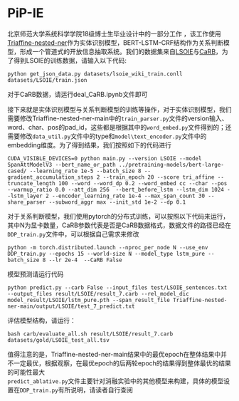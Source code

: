 # PiP-IE
北京师范大学系统科学学院18级博士生毕业设计中的一部分工作 ，该工作使用[Triaffine-nested-ner](https://github.com/GanjinZero/Triaffine-nested-ner)作为实体识别模型，BERT-LSTM-CRF结构作为关系判断模型，形成一个管道式的开放信息抽取系统。我们的数据集来自[LSOIE](https://github.com/Jacobsolawetz/large-scale-oie)与[CaRB](https://github.com/dair-iitd/CaRB)，为了得到LSOIE的训练数据，请输入以下代码:  
```shell
python get_json_data.py datasets/lsoie_wiki_train.conll datasets/LSOIE/train.json
```
对于CaRB数据，请运行deal_CaRB.ipynb文件即可  

接下来就是实体识别模型与关系判断模型的训练等操作，对于实体识别模型，我们需要修改Triaffine-nested-ner-main中的``train_parser.py``文件的version输入、word、char、pos的pad_id，这些都是根据其中的``word_embed.py``文件得到的；还需要修改``data_util.py``文件中的type和``model\text_encoder.py``文件中的embedding维度。为了得到结果，我们按照如下的代码进行  
```shell
CUDA_VISIBLE_DEVICES=0 python main.py --version LSOIE --model SpanAttModelV3 --bert_name_or_path ../pretraining-models/bert-large-cased/ --learning_rate 1e-5 --batch_size 8 --gradient_accumulation_steps 2 --train_epoch 20 --score tri_affine --truncate_length 100 --word --word_dp 0.2 --word_embed cc --char --pos --warmup_ratio 0.0 --att_dim 256  --bert_before_lstm --lstm_dim 1024 --lstm_layer 2 --encoder_learning_rate 1e-4 --max_span_count 30 --share_parser --subword_aggr max --init_std 1e-2 --dp 0.1   
```
对于关系判断模型，我们使用pytorch的分布式训练，可以按照以下代码来运行，其中N为显卡数量，CaRB参数代表是否是CaRB数据格式，数据文件的路径已经在``DDP_train.py``文件中，可以根据自己需求来修改  
```shell
python -m torch.distributed.launch --nproc_per_node N --use_env DDP_train.py --epochs 15 --world-size N --model_type lstm_pure --batch_size 8 --lr 2e-4  --CaRB False  
```
模型预测请运行代码  
```shell
python predict.py --carb False --input_files test/LSOIE_sentences.txt --output_files result/LSOIE/result_7.carb --rel_model_dic model_result/LSOIE/lstm_pure.pth --span_result_file Triaffine-nested-ner-main/output/LSOIE/test_7_predict.txt 
```
评估模型结构，请运行：
```shell
bash carb/evaluate_all.sh result/LSOIE/result_7.carb datasets/gold/LSOIE_test_all.tsv
```
值得注意的是，Triaffine-nested-ner-main结果中的最优epoch在整体结果中并不一定最优，根据观察，在最优epoch的后两轮epoch的结果得到整体最优的结果的可能性最大  
``predict_ablative.py``文件主要针对消融实验中的其他模型来构建，具体的模型设置在``DDP_train.py``有所说明，请读者自行查阅
